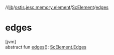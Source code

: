 //[lib](../../../index.md)/[ostis.jesc.memory.element](../index.md)/[ScElement](index.md)/[edges](edges.md)

# edges

[jvm]\
abstract fun [edges](edges.md)(): [ScElement.Edges](-edges/index.md)
